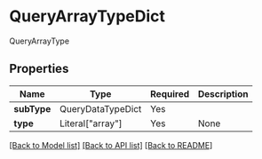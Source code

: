 # QueryArrayTypeDict

QueryArrayType

## Properties
| Name | Type | Required | Description |
| ------------ | ------------- | ------------- | ------------- |
**subType** | QueryDataTypeDict | Yes |  |
**type** | Literal["array"] | Yes | None |


[[Back to Model list]](../../../README.md#models-v1-link) [[Back to API list]](../../../README.md#apis-v1-link) [[Back to README]](../../../README.md)
